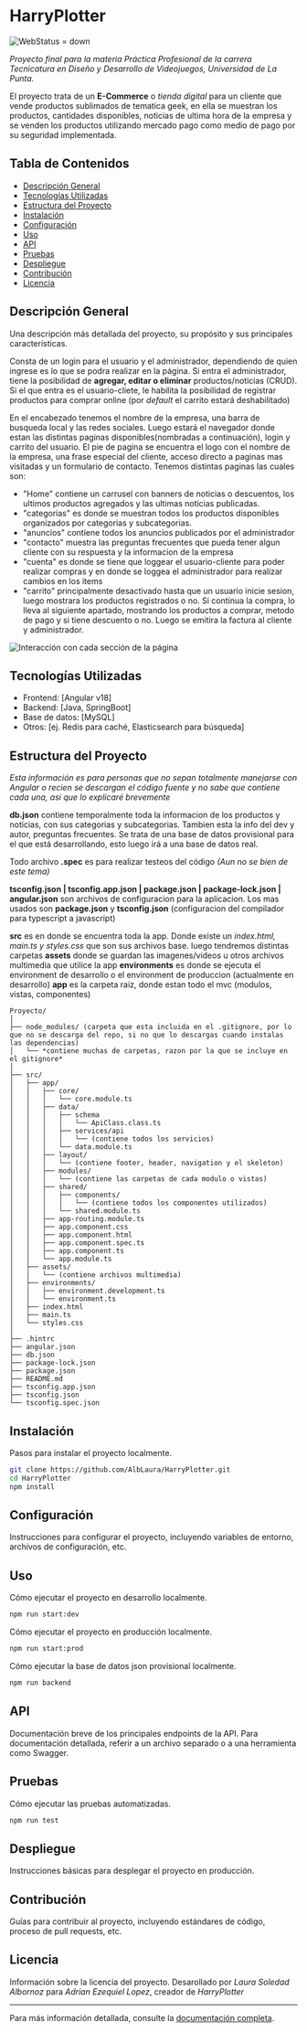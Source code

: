 # HarryPlotter

![WebStatus = down](https://img.shields.io/badge/website-down-red)

_Proyecto final para la materia Práctica Profesional de la carrera Tecnicatura en Diseño y Desarrollo de Videojuegos, Universidad de La Punta._

El proyecto trata de un **E-Commerce** o _tienda digital_ para un cliente que vende productos sublimados de tematica geek, en ella se muestran los productos, cantidades disponibles, noticias de ultima hora de la empresa y se venden los productos utilizando mercado pago como medio de pago por su seguridad implementada.

## Tabla de Contenidos
- [Descripción General](#descripción-general)
- [Tecnologías Utilizadas](#tecnologías-utilizadas)
- [Estructura del Proyecto](#estructura-del-proyecto)
- [Instalación](#instalación)
- [Configuración](#configuración)
- [Uso](#uso)
- [API](#api)
- [Pruebas](#pruebas)
- [Despliegue](#despliegue)
- [Contribución](#contribución)
- [Licencia](#licencia)

## Descripción General
Una descripción más detallada del proyecto, su propósito y sus principales características.

Consta de un login para el usuario y el administrador, dependiendo de quien ingrese es lo que se podra realizar en la página. 
Si entra el administrador, tiene la posibilidad de **agregar, editar o eliminar** productos/noticias (CRUD). Si el que entra es el usuario-cliete, le habilita la posibilidad de registrar productos para comprar online (por _default_ el carrito estará deshabilitado)

En el encabezado tenemos el nombre de la empresa, una barra de busqueda local y las redes sociales. Luego estará el navegador donde estan las distintas paginas disponibles(nombradas a continuación), login y carrito del usuario.
El pie de pagina se encuentra el logo con el nombre de la empresa, una frase especial del cliente, acceso directo a paginas mas visitadas y un formulario de contacto.
Tenemos distintas paginas las cuales son:

* "Home" contiene un carrusel con banners de noticias o descuentos, los ultimos productos agregados y las ultimas noticias publicadas.
* "categorias" es donde se muestran todos los productos disponibles organizados por categorias y subcategorias.
* "anuncios" contiene todos los anuncios publicados por el administrador
* "contacto" muestra las preguntas frecuentes que pueda tener algun cliente con su respuesta y la informacion de la empresa 
* "cuenta" es donde se tiene que loggear el usuario-cliente para poder realizar compras y en donde se loggea el administrador para realizar cambios en los items
* "carrito" principalmente desactivado hasta que un usuario inicie sesion, luego mostrara los productos registrados o no. Si continua la compra, lo lleva al siguiente apartado, mostrando los productos a comprar, metodo de pago y si tiene descuento o no. Luego se emitira la factura al cliente y administrador.

![Interacción con cada sección de la página](src\assets\Interacciones.png)

## Tecnologías Utilizadas
- Frontend: [Angular v18]
- Backend: [Java, SpringBoot]
- Base de datos: [MySQL]
- Otros: [ej. Redis para caché, Elasticsearch para búsqueda]

## Estructura del Proyecto
_Esta información es para personas que no sepan totalmente manejarse con Angular o recien se descargan el código fuente y no sabe que contiene cada una, asi que lo explicaré brevemente_

**db.json** contiene temporalmente toda la informacion de los productos y noticias, con sus categorias y subcategorias. Tambien esta la info del dev y autor, preguntas frecuentes. Se trata de una base de datos provisional para el que está desarrollando, esto luego irá a una base de datos real.

Todo archivo **.spec** es para realizar testeos del código _(Aun no se bien de este tema)_

**tsconfig.json | tsconfig.app.json | package.json | package-lock.json | angular.json** son archivos de configuracion para la aplicacion. Los mas usados son **package.json** y **tsconfig.json** (configuracion del compilador para typescript a javascript)

**src** es en donde se encuentra toda la app. Donde existe un _index.html, main.ts y styles.css_ que son sus archivos base. luego tendremos distintas carpetas
**assets** donde se guardan las imagenes/videos u otros archivos multimedia que utilice la app
**environments** es donde se ejecuta el environment de desarrollo o el environment de produccion (actualmente en desarrollo)
**app** es la carpeta raiz, donde estan todo el mvc (modulos, vistas, componentes)

```
Proyecto/
│
├── node_modules/ (carpeta que esta incluida en el .gitignore, por lo que no se descarga del repo, si no que lo descargas cuando instalas las dependencias)
│   └── *contiene muchas de carpetas, razon por la que se incluye en el gitignore*
│
├── src/
│   ├── app/
│   │   ├── core/
│   │   │   └── core.module.ts
│   │   ├── data/
│   │   │   ├── schema
│   │   │   │   └── ApiClass.class.ts
│   │   │   ├── services/api
│   │   │   │   └── (contiene todos los servicios)
│   │   │   └── data.module.ts
│   │   ├── layout/
│   │   │   └── (contiene footer, header, navigation y el skeleton)
│   │   ├── modules/
│   │   │   └── (contiene las carpetas de cada modulo o vistas)
│   │   ├── shared/
│   │   │   ├── components/
│   │   │   │   └── (contiene todos los componentes utilizados)
│   │   │   └── shared.module.ts
│   │   ├── app-routing.module.ts
│   │   ├── app.component.css
│   │   ├── app.component.html
│   │   ├── app.component.spec.ts
│   │   ├── app.component.ts
│   │   └── app.module.ts
│   ├── assets/
│   │   └── (contiene archivos multimedia)
│   ├── environments/
│   │   ├── environment.development.ts
│   │   └── environment.ts
│   ├── index.html
│   ├── main.ts
│   └── styles.css
│
├── .hintrc
├── angular.json
├── db.json
├── package-lock.json
├── package.json
├── README.md
├── tsconfig.app.json
├── tsconfig.json
└── tsconfig.spec.json
```

## Instalación
Pasos para instalar el proyecto localmente.

```bash
git clone https://github.com/AlbLaura/HarryPlotter.git
cd HarryPlotter
npm install
```

## Configuración
Instrucciones para configurar el proyecto, incluyendo variables de entorno, archivos de configuración, etc.

## Uso
Cómo ejecutar el proyecto en desarrollo localmente.

```bash
npm run start:dev
```

Cómo ejecutar el proyecto en producción localmente.

```bash
npm run start:prod
```

Cómo ejecutar la base de datos json provisional localmente.

```bash
npm run backend
```

## API
Documentación breve de los principales endpoints de la API. Para documentación detallada, referir a un archivo separado o a una herramienta como Swagger.

## Pruebas
Cómo ejecutar las pruebas automatizadas.

```bash
npm run test
```

## Despliegue
Instrucciones básicas para desplegar el proyecto en producción.

## Contribución
Guías para contribuir al proyecto, incluyendo estándares de código, proceso de pull requests, etc.

## Licencia
Información sobre la licencia del proyecto.
Desarollado por _Laura Soledad Albornoz_ para _Adrian Ezequiel Lopez_, creador de *HarryPlotter*

---

Para más información detallada, consulte la [documentación completa](https://docs.google.com/document/d/1dm5RbJeW2jVqFW5BG7iAVICGa5CoQ8PkWRqj9dmE654/edit?usp=sharing).